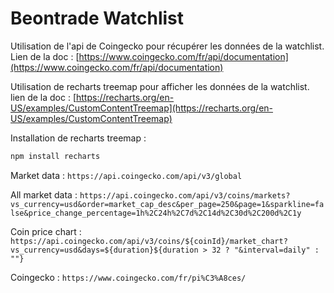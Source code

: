 # Beontrade Watchlist

Utilisation de l'api de Coingecko pour récupérer les données de la watchlist.
Lien de la doc : [https://www.coingecko.com/fr/api/documentation](https://www.coingecko.com/fr/api/documentation)

Utilisation de recharts treemap pour afficher les données de la watchlist.
lien de la doc : [https://recharts.org/en-US/examples/CustomContentTreemap](https://recharts.org/en-US/examples/CustomContentTreemap)

Installation de recharts treemap :

```bash
npm install recharts
```

Market data : `https://api.coingecko.com/api/v3/global`

All market data : `https://api.coingecko.com/api/v3/coins/markets?vs_currency=usd&order=market_cap_desc&per_page=250&page=1&sparkline=false&price_change_percentage=1h%2C24h%2C7d%2C14d%2C30d%2C200d%2C1y`

Coin price chart : `https://api.coingecko.com/api/v3/coins/${coinId}/market_chart?vs_currency=usd&days=${duration}${duration > 32 ? "&interval=daily" : ""}`

Coingecko : `https://www.coingecko.com/fr/pi%C3%A8ces/`